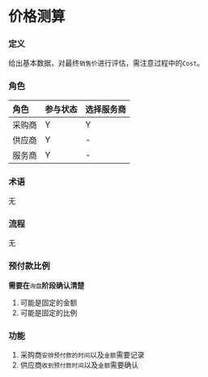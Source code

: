 # 价格测算

### 定义

给出基本数据，对最终`销售价`进行评估，需注意过程中的`Cost`。

### 角色

| 角色 | 参与状态 | 选择服务商 |
| :--- | :--- | :--- |
| 采购商 | Y | Y |
| 供应商 | Y | - |
| 服务商 | Y | - |

### 术语

无

### 流程

无

### 预付款比例

**需要在**`询盘`**阶段确认清楚**

1. 可能是固定的金额
2. 可能是固定的比例

### 功能

1. 采购商`安排预付款的时间`以及`金额`需要记录
2. 供应商`收到预付款时间`以及`金额`需要确认




